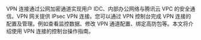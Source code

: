 VPN 连接通过公网加密通道实现用户 IDC、内部办公网络与腾讯云 VPC 的安全通信。VPN 网关提供 IPsec VPN 连接。您可以通过 VPN 控制台完成 VPN 连接的配置及管理。例如查看监控数据、修改 VPN 通道配置、绑定高防包等。本文将介绍使用 VPN 连接的控制台操作指南。

